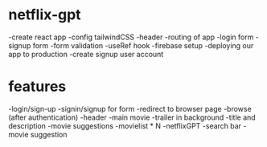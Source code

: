# netflix-gpt
-create react app
-config tailwindCSS
-header
-routing of app
-login form
-signup form
-form validation 
-useRef hook 
-firebase setup
-deploying our app to production 
-create signup user account 

# features 
-login/sign-up
    -signin/signup for form
    -redirect to browser page
-browse (after authentication)
    -header
    -main movie
        -trailer in background 
        -title and description
        -movie suggestions 
            -movielist * N
-netflixGPT 
    -search bar
    -movie suggestion 